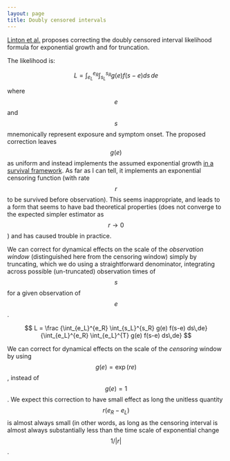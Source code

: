 ```yaml
---
layout: page
title: Doubly censored intervals
---
```


[Linton et al.](https://www.ncbi.nlm.nih.gov/pmc/articles/PMC7074197/) proposes correcting the doubly censored interval likelihood formula for exponential growth and for truncation.

The likelihood is:

$$
L =
\int_{e_L}^{e_R}
\int_{s_L}^{s_R}
g(e) f(s-e)
ds\,de
$$

where $$e$$ and $$s$$ mnemonically represent exposure and symptom onset. The proposed correction leaves $$g(e)$$ as uniform and instead implements the assumed exponential growth [in a survival framework](https://speakerdeck.com/highlow/estimation-of-epidemiological-time-intervals-and-their-properties). As far as I can tell, it implements an exponential censoring function (with rate $$r$$ to be survived before observation). This seems inappropriate, and leads to a form that seems to have bad theoretical properties (does not converge to the expected simpler estimator as $$r\to0$$) and has caused trouble in practice.

We can correct for dynamical effects on the scale of the _observation window_ (distinguished here from the censoring window) simply by truncating, which we do using a straightforward denominator, integrating across possible  (un-truncated) observation times of $$s$$ for a given observation of $$e$$.

$$
L = \frac
{\int_{e_L}^{e_R} \int_{s_L}^{s_R} g(e) f(s-e) ds\,de}
{\int_{e_L}^{e_R} \int_{e_L}^{T} g(e) f(s-e) ds\,de}
$$

We can correct for dynamical effects on the scale of the _censoring_ window by using $$g(e) = \exp(re)$$, instead of $$g(e)=1$$. We expect this correction to have small effect as long the unitless quantity $$r(e_R-e_L)$$ is almost always small (in other words, as long as the censoring interval is almost always substantially less than the time scale of exponential change $$1/\vert r\vert $$.
